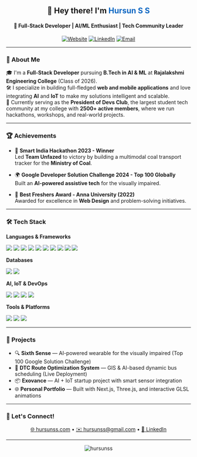 <h2 align="center">👋 Hey there! I'm <span style="color:#0a66c2;">Hursun S S</span> </h2>
<h4 align="center">🚀 Full-Stack Developer | AI/ML Enthusiast | Tech Community Leader</h4>

<p align="center">
  <a href="https://www.hursunss.com/"><img alt="Website" src="https://img.shields.io/badge/Website-hursunss.com-blue?style=for-the-badge&logo=google-chrome&logoColor=white"></a>
  <a href="https://www.linkedin.com/in/hursun-ss-377659233/"><img alt="LinkedIn" src="https://img.shields.io/badge/LinkedIn-Connect-blue?style=for-the-badge&logo=linkedin&logoColor=white"></a>
  <a href="mailto:hursunss@gmail.com"><img alt="Email" src="https://img.shields.io/badge/Email-hursunss@gmail.com-D14836?style=for-the-badge&logo=gmail&logoColor=white"></a>
</p>

---

### 🧠 About Me

🎓 I'm a **Full-Stack Developer** pursuing **B.Tech in AI & ML** at **Rajalakshmi Engineering College** (Class of 2026).  
🛠️ I specialize in building full-fledged **web and mobile applications** and love integrating **AI** and **IoT** to make my solutions intelligent and scalable.  
👑 Currently serving as the **President of Devs Club**, the largest student tech community at my college with **2500+ active members**, where we run hackathons, workshops, and real-world projects.

---

### 🏆 Achievements

- 🥇 **Smart India Hackathon 2023 - Winner**  
  Led **Team Unfazed** to victory by building a multimodal coal transport tracker for the **Ministry of Coal**.
  
- 🌍 **Google Developer Solution Challenge 2024 - Top 100 Globally**  
  Built an **AI-powered assistive tech** for the visually impaired.

- 🏅 **Best Freshers Award - Anna University (2022)**  
  Awarded for excellence in **Web Design** and problem-solving initiatives.

---

### 🛠️ Tech Stack

**Languages & Frameworks**  
<p align="left">
  <img src="https://img.shields.io/badge/Python-FFD43B?style=flat&logo=python&logoColor=blue" />
  <img src="https://img.shields.io/badge/JavaScript-F7DF1E?style=flat&logo=javascript&logoColor=black" />
  <img src="https://img.shields.io/badge/HTML5-E34F26?style=flat&logo=html5&logoColor=white" />
  <img src="https://img.shields.io/badge/CSS3-1572B6?style=flat&logo=css3&logoColor=white" />
  <img src="https://img.shields.io/badge/React-20232A?style=flat&logo=react&logoColor=61DAFB" />
  <img src="https://img.shields.io/badge/Next.js-000000?style=flat&logo=next.js&logoColor=white" />
  <img src="https://img.shields.io/badge/Node.js-339933?style=flat&logo=node.js&logoColor=white" />
  <img src="https://img.shields.io/badge/Express.js-000000?style=flat&logo=express&logoColor=white" />
  <img src="https://img.shields.io/badge/Django-092E20?style=flat&logo=django&logoColor=white" />
  <img src="https://img.shields.io/badge/Three.js-000000?style=flat&logo=three.js&logoColor=white" />
</p>

**Databases**  
<p align="left">
  <img src="https://img.shields.io/badge/MySQL-4479A1?style=flat&logo=mysql&logoColor=white" />
  <img src="https://img.shields.io/badge/MongoDB-47A248?style=flat&logo=mongodb&logoColor=white" />
</p>

**AI, IoT & DevOps**  
<p align="left">
  <img src="https://img.shields.io/badge/TensorFlow-FF6F00?style=flat&logo=tensorflow&logoColor=white" />
  <img src="https://img.shields.io/badge/Scikit--Learn-F7931E?style=flat&logo=scikit-learn&logoColor=white" />
  <img src="https://img.shields.io/badge/Raspberry%20Pi-A22846?style=flat&logo=raspberry-pi&logoColor=white" />
  <img src="https://img.shields.io/badge/Docker-2496ED?style=flat&logo=docker&logoColor=white" />
</p>

**Tools & Platforms**  
<p align="left">
  <img src="https://img.shields.io/badge/Git-F05032?style=flat&logo=git&logoColor=white" />
  <img src="https://img.shields.io/badge/GitHub-181717?style=flat&logo=github&logoColor=white" />
  <img src="https://img.shields.io/badge/VS%20Code-007ACC?style=flat&logo=visual-studio-code&logoColor=white" />
</p>

---

### 📌 Projects

- 🔍 **Sixth Sense** — AI-powered wearable for the visually impaired (Top 100 Google Solution Challenge)  
- 🚌 **DTC Route Optimization System** — GIS & AI-based dynamic bus scheduling (Live Deployment)  
- 📦 **Exovance** — AI + IoT startup project with smart sensor integration  
- 🌐 **Personal Portfolio** — Built with Next.js, Three.js, and interactive GLSL animations  

---

### 💬 Let's Connect!

<p align="center">
  <a href="https://www.hursunss.com/">🌐 hursunss.com</a> • 
  <a href="mailto:hursunss@gmail.com">✉️ hursunss@gmail.com</a> • 
  <a href="https://www.linkedin.com/in/hursun-ss-377659233/">🔗 LinkedIn</a>
</p>

---

<p align="center">
  <img src="https://komarev.com/ghpvc/?username=hursunss&label=Profile%20Views&color=0e75b6&style=flat" alt="hursunss" />
</p>
